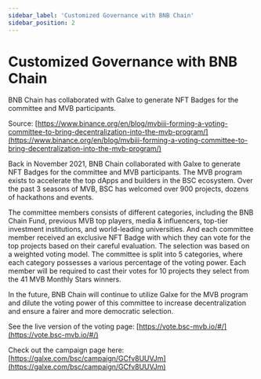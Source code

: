 ```yaml
---
sidebar_label: 'Customized Governance with BNB Chain'
sidebar_position: 2
---
```


# Customized Governance with BNB Chain

BNB Chain has collaborated with Galxe to generate NFT Badges for the committee and MVB participants.

Source: [https://www.binance.org/en/blog/mvbiii-forming-a-voting-committee-to-bring-decentralization-into-the-mvb-program/](https://www.binance.org/en/blog/mvbiii-forming-a-voting-committee-to-bring-decentralization-into-the-mvb-program/)

Back in November 2021, BNB Chain collaborated with Galxe to generate NFT Badges for the committee and MVB participants. The MVB program exists to accelerate the top dApps and builders in the BSC ecosystem. Over the past 3 seasons of MVB, BSC has welcomed over 900 projects, dozens of hackathons and events.

The committee members consists of different categories, including the BNB Chain Fund, previous MVB top players, media & influencers, top-tier investment institutions, and world-leading universities. And each committee member received an exclusive NFT Badge with which they can vote for the top projects based on their careful evaluation. The selection was based on a weighted voting model. The committee is split into 5 categories, where each category possesses a various percentage of the voting power. Each member will be required to cast their votes for 10 projects they select from the 41 MVB Monthly Stars winners.

In the future, BNB Chain will continue to utilize Galxe for the MVB program and dilute the voting power of this committee to increase decentralization and ensure a fairer and more democratic selection.

See the live version of the voting page: [https://vote.bsc-mvb.io/#/](https://vote.bsc-mvb.io/#/)

Check out the campaign page here:  [https://galxe.com/bsc/campaign/GCfv8UUVJm](https://galxe.com/bsc/campaign/GCfv8UUVJm)
